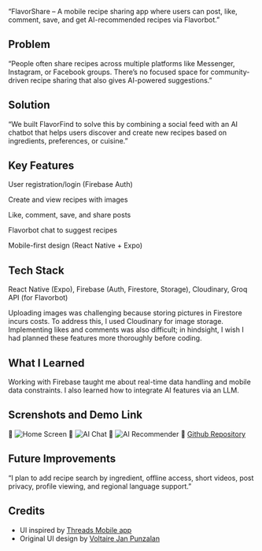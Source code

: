 “FlavorShare – A mobile recipe sharing app where users can post, like, comment, save, and get AI-recommended recipes via Flavorbot.”

## Problem
“People often share recipes across multiple platforms like Messenger, Instagram, or Facebook groups. There’s no focused space for community-driven recipe sharing that also gives AI-powered suggestions.”

## Solution
“We built FlavorFind to solve this by combining a social feed with an AI chatbot that helps users discover and create new recipes based on ingredients, preferences, or cuisine.”

## Key Features
User registration/login (Firebase Auth)

Create and view recipes with images

Like, comment, save, and share posts

Flavorbot chat to suggest recipes

Mobile-first design (React Native + Expo)

## Tech Stack
React Native (Expo), Firebase (Auth, Firestore, Storage), Cloudinary, Groq API (for Flavorbot)

Uploading images was challenging because storing pictures in Firestore incurs costs. To address this, I used Cloudinary for image storage. Implementing likes and comments was also difficult; in hindsight, I wish I had planned these features more thoroughly before coding.

## What I Learned
Working with Firebase taught me about real-time data handling and mobile data constraints. I also learned how to integrate AI features via an LLM.

## Screnshots and Demo Link
📸 ![Home Screen](./screenshots/Screenshot_2025-06-07-14-45-25-243_com.wewzer.FlavorFind.jpg)
📸 ![AI Chat](./screenshots/Screenshot_2025-06-07-14-45-34-010_com.wewzer.FlavorFind.jpg)
📸 ![AI Recommender](./screenshots/Screenshot_2025-06-07-00-01-35-604_com.wewzer.FlavorFind.jpg)
🔗 [Github Repository](https://github.com/ronald2117/FlavorFind)

## Future Improvements
“I plan to add recipe search by ingredient, offline access, short videos, post privacy, profile viewing, and regional language support.”

## Credits
- UI inspired by [Threads Mobile app](https://www.threads.net/)
- Original UI design by [Voltaire Jan Punzalan](https://www.facebook.com/voltairejan.punzalan)
